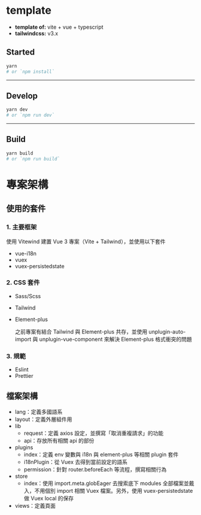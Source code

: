 # template

- **template of:** vite + vue + typescript
- **tailwindcss:** v3.x

## Started
```bash
yarn
# or `npm install`
```
---
## Develop
```bash
yarn dev
# or `npm run dev`
```
---
## Build
```bash
yarn build
# or `npm run build`
```

# 專案架構
## 使用的套件
### 1. 主要框架
使用 Vitewind 建置 Vue 3 專案（Vite + Tailwind），並使用以下套件
- vue-i18n
- vuex
- vuex-persistedstate

### 2. CSS 套件
- Sass/Scss
- Tailwind
- Element-plus

  之前專案有結合 Tailwind 與 Element-plus 共存，並使用 unplugin-auto-import 與 unplugin-vue-component 來解決 Element-plus 格式衝突的問題

### 3. 規範
- Eslint
- Prettier

## 檔案架構
- lang：定義多國語系
- layout：定義外層組件用
- lib
    - request：定義 axios 設定，並撰寫「取消重複請求」的功能
    - api：存放所有相關 api 的部份
- plugins
    - index：定義 env 變數與 i18n 與 element-plus 等相關 plugin 套件
    - i18nPlugin：從 Vuex 去得到當前設定的語系
    - permission：針對 router.beforeEach 等流程，撰寫相關行為
- store
    - index：使用 import.meta.globEager 去搜索底下 modules 全部檔案並戴入，不用個別 import 相關 Vuex 檔案。另外，使用 vuex-persistedstate 做 Vuex local 的保存
- views：定義頁面